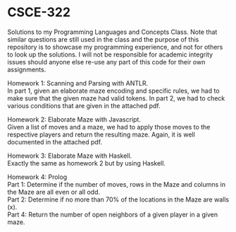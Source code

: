 # CSCE-322
Solutions to my Programming Languages and Concepts Class. Note that similar questions are still used in the class and the purpose of this repository is to showcase my programming experience, and not for others to look up the solutions. I will not be responsible for academic integrity issues should anyone else re-use any part of this code for their own assignments. <br />

Homework 1: Scanning and Parsing with ANTLR. <br />
In part 1, given an elaborate maze encoding and specific rules, we had to make sure that the given maze had valid tokens. In part 2, we had to check various conditions that are given in the attached pdf. <br />

Homework 2: Elaborate Maze with Javascript. <br />
Given a list of moves and a maze, we had to apply those moves to the respective players and return the resulting maze. Again, it is well documented in the attached pdf. <br />

Homework 3: Elaborate Maze with Haskell. <br />
Exactly the same as homework 2 but by using Haskell. <br />

Homework 4: Prolog <br />
Part 1: Determine if the number of moves, rows in the Maze and columns in the Maze are all even or all odd. <br />
Part 2: Determine if no more than 70% of the locations in the Maze are walls (x).  <br />
Part 4: Return the number of open neighbors of a given player in a given maze. <br />
